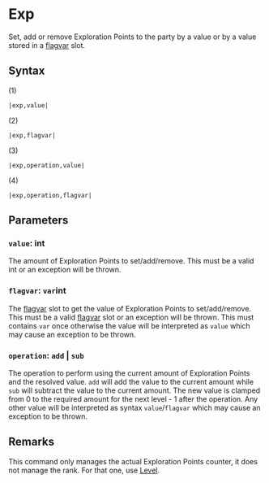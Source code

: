 # Exp

Set, add or remove Exploration Points to the party by a value or by a value stored in a [flagvar](../../../Flags%20arrays/flagvar.md) slot.

## Syntax

(1)

````
|exp,value|
````

(2)

````
|exp,flagvar|
````

(3)

````
|exp,operation,value|
````

(4)

````
|exp,operation,flagvar|
````

## Parameters

### `value`: int

The amount of Exploration Points to set/add/remove. This must be a valid int or an exception will be thrown.

### `flagvar`: `var`int

The [flagvar](../../../Flags%20arrays/flagvar.md) slot to get the value of Exploration Points to set/add/remove. This must be a valid [flagvar](../../../Flags%20arrays/flagvar.md) slot or an exception will be thrown. This must contains `var` once otherwise the value will be interpreted as `value` which may cause an exception to be thrown.

### `operation`: `add` | `sub`

The operation to perform using the current amount of Exploration Points and the resolved value. `add` will add the value to the current amount while `sub` will subtract the value to the current amount. The new value is clamped from 0 to the required amount for the next level - 1 after the operation. Any other value will be interpreted as syntax `value`/`flagvar` which may cause an exception to be thrown.

## Remarks

This command only manages the actual Exploration Points counter, it does not manage the rank. For that one, use [Level](Level.md).
